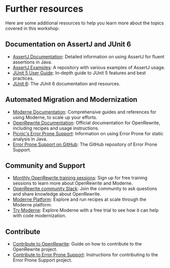 # Further resources

Here are some additional resources to help you learn more about the topics covered in this workshop:

## Documentation on AssertJ and JUnit 6
- [AssertJ Documentation](https://assertj.github.io/doc/): Detailed information on using AssertJ for fluent assertions in Java.
- [AssertJ Examples](https://github.com/assertj/assertj-examples/): A repository with various examples of AssertJ usage.
- [JUnit 5 User Guide](https://junit.org/junit5/docs/current/user-guide/): In-depth guide to JUnit 5 features and best practices.
- [JUnit 6](https://junit.org/): The JUnit 6 documentation and resources.

## Automated Migration and Modernization
- [Moderne Documentation](https://docs.moderne.io/): Comprehensive guides and references for using Moderne, to scale up your efforts.
- [OpenRewrite Documentation](https://docs.openrewrite.org/): Official documentation for OpenRewrite, including recipes and usage instructions.
- [Picnic's Error Prone Support](https://error-prone.picnic.tech/): Information on using Error Prone for static analysis in Java.
- [Error Prone Support on GitHub](https://github.com/PicnicSupermarket/error-prone-support): The GitHub repository of Error Prone Support.

## Community and Support
- [Monthly OpenRewrite training sessions](https://www.moderne.ai/moderne-openrewrite-training-hub): Sign up for free training sessions to learn more about OpenRewrite and Moderne.
- [OpenRewrite community Slack](https://join.slack.com/t/rewriteoss/shared_invite/zt-nj42n3ea-b~62rIHzb3Vo0E1APKCXEA): Join the community to ask questions and share knowledge about OpenRewrite.
- [Moderne Platform](https://app.moderne.io/marketplace/org.openrewrite.java.testing): Explore and run recipes at scale through the Moderne platform.
- [Try Moderne](https://www.moderne.ai/try-moderne): Explore Moderne with a free trial to see how it can help with code modernization.

## Contribute
- [Contribute to OpenRewrite](https://github.com/openrewrite/rewrite-testing-frameworks): Guide on how to contribute to the OpenRewrite project.
- [Contribute to Error Prone Support](https://github.com/PicnicSupermarket/error-prone-support): Instructions for contributing to the Error Prone Support project.
